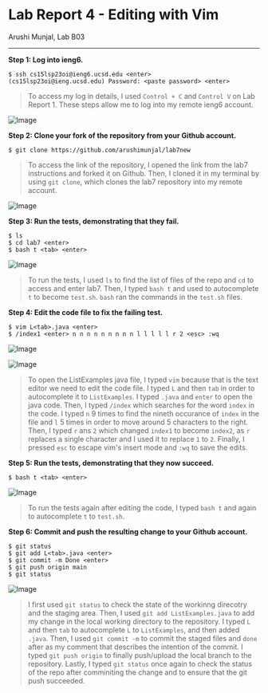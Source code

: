 # Lab Report 4 - Editing with Vim
Arushi Munjal, Lab B03

---

**Step 1: Log into ieng6.**

```
$ ssh cs15lsp23oi@ieng6.ucsd.edu <enter>
(cs15lsp23oi@ieng.ucsd.edu) Password: <paste password> <enter>
```

> To access my log in details, I used `Control + C` and `Control V` on Lab Report 1. These steps allow me to log into my remote ieng6 account.
 
![Image](https://github.com/arushimunjal/cse15l-lab-reports/assets/127368251/c7b10f25-76b7-423d-aa79-adc303599fe6)

  
**Step 2: Clone your fork of the repository from your Github account.**

```
$ git clone https://github.com/arushimunjal/lab7new
```
> To access the link of the repository, I opened the link from the lab7 instructions and forked it on Github. Then, I cloned it in my terminal by using `git clone`, which clones the lab7 repository into my remote account.

![Image](https://github.com/arushimunjal/cse15l-lab-reports/assets/127368251/cd7d2d90-55a8-461e-91a7-9ce3af31d36e)


**Step 3: Run the tests, demonstrating that they fail.**

```
$ ls
$ cd lab7 <enter>
$ bash t <tab> <enter>
```
 
![Image](https://github.com/arushimunjal/cse15l-lab-reports/assets/127368251/e0acfa90-f495-4304-a660-6525aa0ee6eb)


> To run the tests, I used `ls` to find the list of files of the repo and `cd` to access and enter lab7. Then, I typed `bash t` and used <tab> to autocomplete `t` to become `test.sh`. `bash` ran the commands in the `test.sh` files.
  
**Step 4: Edit the code file to fix the failing test.**
 
```
$ vim L<tab>.java <enter>
$ /index1 <enter> n n n n n n n n n l l l l l r 2 <esc> :wq
```
 
![Image](https://github.com/arushimunjal/cse15l-lab-reports/assets/127368251/06b83078-297d-493a-98d7-edf5082dbfad)

![Image](https://github.com/arushimunjal/cse15l-lab-reports/assets/127368251/1707e604-9d39-4058-8231-69c0d1d62a0f)


> To open the ListExamples java file, I typed `vim` because that is the text editor we need to edit the code file. I typed `L` and then `tab` in order to autocomplete it to `ListExamples`. I typed `.java` and `enter` to open the java code. Then, I typed `/index` which searches for the word `index` in the code. I typed `n` 9 times to find the nineth occurance of `index` in the file and `l` 5 times in order to move around 5 characters to the right. Then, I typed `r` ans `2` which changed `index1` to become `index2`, as `r` replaces a single character and I used it to replace `1` to `2`. Finally, I pressed `esc` to escape vim's insert mode and `:wq` to save the edits.
  
**Step 5: Run the tests, demonstrating that they now succeed.**
 
```
$ bash t <tab> <enter>
```
 
![Image](https://github.com/arushimunjal/cse15l-lab-reports/assets/127368251/b58577f7-196a-4ce2-83b5-653aa907e1c7)


> To run the tests again after editing the code, I typed `bash t` and <tab> again to autocomplete `t` to `test.sh`.
  
**Step 6: Commit and push the resulting change to your Github account.**
 
```
$ git status
$ git add L<tab>.java <enter>
$ git commit -m Done <enter>
$ git push origin main
$ git status
```
 
![Image](https://github.com/arushimunjal/cse15l-lab-reports/assets/127368251/48f4b8a1-e3af-4383-a84b-4141ce201968)



> I first used `git status` to check the state of the workinng direcotry and the staging area. Then, I used `git add ListExamples.java` to add my change in the local working directory to the repository. I typed `L` and then `tab` to autocomplete `L` to `ListExamples`, and then added `.java`. Then, I used `git commit -m` to commit the staged files and `done` after as my comment that describes the intention of the commit. I typed `git push origin` to finally push/upload the local branch to the repository. Lastly, I typed `git status` once again to check the status of the repo after comminiting the change and to ensure that the git push succeeded.
